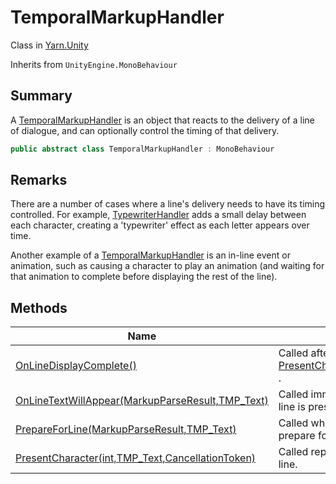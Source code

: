 # TemporalMarkupHandler

Class in [Yarn.Unity](yarn.unity.md)

Inherits from `UnityEngine.MonoBehaviour`

## Summary

A [TemporalMarkupHandler](yarn.unity.temporalmarkuphandler.md) is an object that reacts to the delivery of a line of dialogue, and can optionally control the timing of that delivery.

```csharp
public abstract class TemporalMarkupHandler : MonoBehaviour
```

## Remarks

There are a number of cases where a line's delivery needs to have its timing controlled. For example, [TypewriterHandler](yarn.unity.typewriterhandler.md) adds a small delay between each character, creating a 'typewriter' effect as each letter appears over time.

Another example of a [TemporalMarkupHandler](yarn.unity.temporalmarkuphandler.md) is an in-line event or animation, such as causing a character to play an animation (and waiting for that animation to complete before displaying the rest of the line).

## Methods

| Name                                                                                                          | Description                                                                                                                               |
| ------------------------------------------------------------------------------------------------------------- | ----------------------------------------------------------------------------------------------------------------------------------------- |
| [OnLineDisplayComplete()](yarn.unity.temporalmarkuphandler.onlinedisplaycomplete.md)                          | Called after the last call to [PresentCharacter(int,TMP\_Text,CancellationToken)](yarn.unity.temporalmarkuphandler.presentcharacter.md) . |
| [OnLineTextWillAppear(MarkupParseResult,TMP\_Text)](yarn.unity.temporalmarkuphandler.onlinetextwillappear.md) | Called immediately before the first character in the line is presented.                                                                   |
| [PrepareForLine(MarkupParseResult,TMP\_Text)](yarn.unity.temporalmarkuphandler.prepareforline.md)             | Called when the line view receives the line, to prepare for showing the line.                                                             |
| [PresentCharacter(int,TMP\_Text,CancellationToken)](yarn.unity.temporalmarkuphandler.presentcharacter.md)     | Called repeatedly for each visible character in the line.                                                                                 |

